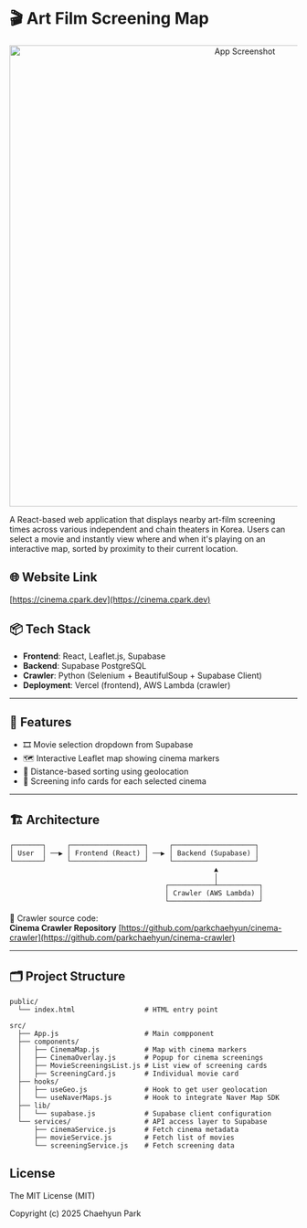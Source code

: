 # 🎬 Art Film Screening Map

<p align="center">
  <img src="https://github.com/user-attachments/assets/2d83c101-2429-4e3e-a58c-2ab07ef9c59a" alt="App Screenshot" width="808" />
</p>


A React-based web application that displays nearby art-film screening times across various independent and chain theaters in Korea. Users can select a movie and instantly view where and when it's playing on an interactive map, sorted by proximity to their current location.

## 🌐 Website Link

[https://cinema.cpark.dev](https://cinema.cpark.dev)

## 📦 Tech Stack

- **Frontend**: React, Leaflet.js, Supabase
- **Backend**: Supabase PostgreSQL
- **Crawler**: Python (Selenium + BeautifulSoup + Supabase Client)
- **Deployment**: Vercel (frontend), AWS Lambda (crawler)

---

## 🧭 Features

- 🎞️ Movie selection dropdown from Supabase  
- 🗺️ Interactive Leaflet map showing cinema markers  
- 📍 Distance-based sorting using geolocation  
- 🧾 Screening info cards for each selected cinema  

---

## 🏗️ Architecture

```
┌───────┐     ┌──────────────────┐     ┌────────────────────┐
│ User  │ ──▶ │ Frontend (React) │ ──▶ │ Backend (Supabase) │
└───────┘     └──────────────────┘     └────────────────────┘
                                                  ▲
                                                  │
                                      ┌───────────┴──────────┐
                                      │ Crawler (AWS Lambda) │
                                      └──────────────────────┘

```

🧩 Crawler source code:  
**Cinema Crawler Repository** [https://github.com/parkchaehyun/cinema-crawler](https://github.com/parkchaehyun/cinema-crawler)

---

## 🗂️ Project Structure

```
public/
  └── index.html                 # HTML entry point

src/
  ├── App.js                     # Main compponent
  ├── components/              
  │   ├── CinemaMap.js           # Map with cinema markers
  │   ├── CinemaOverlay.js       # Popup for cinema screenings
  │   ├── MovieScreeningsList.js # List view of screening cards
  │   ├── ScreeningCard.js       # Individual movie card
  ├── hooks/                   
  │   ├── useGeo.js              # Hook to get user geolocation
  │   └── useNaverMaps.js        # Hook to integrate Naver Map SDK
  ├── lib/
  │   └── supabase.js            # Supabase client configuration
  └── services/                  # API access layer to Supabase
      ├── cinemaService.js       # Fetch cinema metadata
      ├── movieService.js        # Fetch list of movies
      └── screeningService.js    # Fetch screening data
```

## License

The MIT License (MIT)

Copyright (c) 2025 Chaehyun Park
